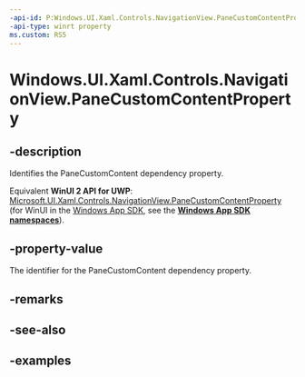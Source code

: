 ```yaml
---
-api-id: P:Windows.UI.Xaml.Controls.NavigationView.PaneCustomContentProperty
-api-type: winrt property
ms.custom: RS5
---
```


<!-- Property syntax.
public DependencyProperty PaneCustomContentProperty { get; }
-->

# Windows.UI.Xaml.Controls.NavigationView.PaneCustomContentProperty

## -description

Identifies the PaneCustomContent dependency property.

Equivalent **WinUI 2 API for UWP**: [Microsoft.UI.Xaml.Controls.NavigationView.PaneCustomContentProperty](/windows/winui/api/microsoft.ui.xaml.controls.navigationview.panecustomcontentproperty) (for WinUI in the [Windows App SDK](/windows/apps/windows-app-sdk/), see the **[Windows App SDK namespaces](/windows/windows-app-sdk/api/winrt/)**).

## -property-value

The identifier for the PaneCustomContent dependency property.

## -remarks

## -see-also

## -examples

